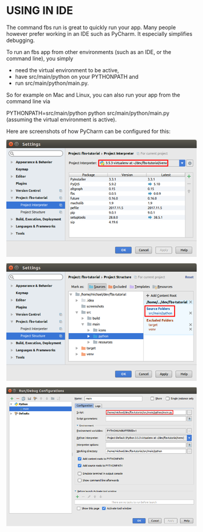 # USING IN IDE

The command fbs run is great to quickly run your app. Many people however prefer working in an IDE such as PyCharm. It especially simplifies debugging.

To run an fbs app from other environments (such as an IDE, or the command line), you simply

- need the virtual environment to be active,
- have src/main/python on your PYTHONPATH and
- run src/main/python/main.py.

So for example on Mac and Linux, you can also run your app from the command line via

PYTHONPATH=src/main/python python src/main/python/main.py
(assuming the virtual environment is active).

Here are screenshots of how PyCharm can be configured for this:

![](images/pycharm-config-1.png)

![](images/pycharm-config-2.png)

![](images/pycharm-config-3.png)